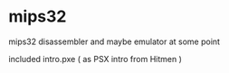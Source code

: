 # mips32
mips32 disassembler and maybe emulator at some point 


included intro.pxe ( as PSX intro from Hitmen )
